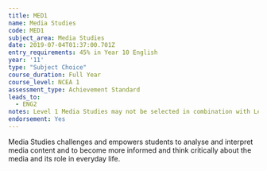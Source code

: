 ```yaml
---
title: MED1
name: Media Studies
code: MED1
subject_area: Media Studies
date: 2019-07-04T01:37:00.701Z
entry_requirements: 45% in Year 10 English
year: '11'
type: "Subject Choice"
course_duration: Full Year
course_level: NCEA 1
assessment_type: Achievement Standard
leads_to:
  - ENG2
notes: Level 1 Media Studies may not be selected in combination with Level 1 English.
endorsement: Yes
---
```

Media Studies challenges and empowers students to analyse and interpret media content and to become more informed and think critically about the media and its role in everyday life.
